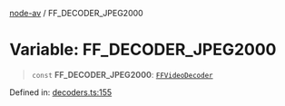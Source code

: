 [node-av](../globals.md) / FF\_DECODER\_JPEG2000

# Variable: FF\_DECODER\_JPEG2000

> `const` **FF\_DECODER\_JPEG2000**: [`FFVideoDecoder`](../type-aliases/FFVideoDecoder.md)

Defined in: [decoders.ts:155](https://github.com/seydx/av/blob/f8631fc881b394300b1479f511d55cf1c370a87f/src/constants/decoders.ts#L155)
